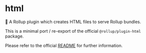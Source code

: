 # html

🍣 A Rollup plugin which creates HTML files to serve Rollup bundles.

This is a minimal port / re-export of the official `@rollup/plugin-html`
package.

Please refer to the official
[README](https://github.com/rollup/plugins/tree/html-v0.2.2/packages/html) for
further information.
